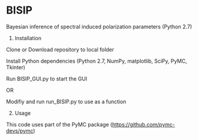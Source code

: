 # BISIP
Bayesian inference of spectral induced polarization parameters (Python 2.7)

1. Installation

  Clone or Download repository to local folder

  Install Python dependencies (Python 2.7, NumPy, matplotlib, SciPy, PyMC, Tkinter)
  
  Run BISIP_GUI.py to start the GUI
  
OR

  Modifiy and run run_BISIP.py to use as a function

2. Usage


This code uses part of the PyMC package (https://github.com/pymc-devs/pymc)

